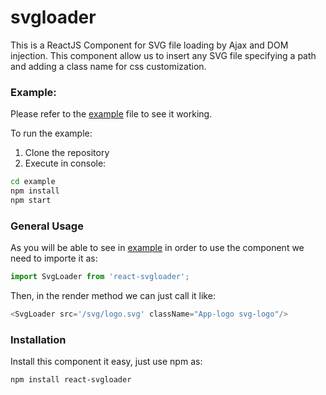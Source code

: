 # svgloader

This is a ReactJS Component for SVG file loading by Ajax and DOM injection. This component allow us to insert any SVG file specifying a path and adding a class name for css customization.

### Example:

Please refer to the [example](example/src/App.js) file to see it working.

To run the example:
1. Clone the repository
2. Execute in console:
```BASH
cd example
npm install
npm start
```

### General Usage

As you will be able to see in [example](example/src/App.js) in order to use the component we need to importe it as:
```JAVASCRIPT
import SvgLoader from 'react-svgloader';
```

Then, in the render method we can just call it like:

```JAVASCRIPT
<SvgLoader src='/svg/logo.svg' className="App-logo svg-logo"/>
```

### Installation

Install this component it easy, just use npm as:
```BASH
npm install react-svgloader
```
